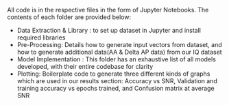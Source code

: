 All code is in the respective files in the form of Jupyter Notebooks. The contents of each folder are provided below:

* Data Extraction & Library : to set up dataset in Jupyter and install required libraries
* Pre-Processing: Details how to generate input vectors from dataset, and how to generate additional data(AA & Delta AP data) from our IQ dataset 
* Model Implementation : This folder has an exhaustive list of all models developed, with their entire codebase for clarity 
* Plotting: Boilerplate code to generate three different kinds of graphs which are used in our results section: Accuracy vs SNR, Validation and training accuracy vs epochs trained, and Confusion matrix at average SNR
